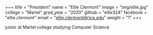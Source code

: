 +++
title = "President"
name = "Ellie Clermont"
image = "img/ellie.jpg"
college = "Martel"
grad_year = "2020"
github = "ellie324"
facebook = "ellie.clermont"
email = "ellie.clermont@rice.edu"
weight = "1"
+++

junior at Martel college studying Computer Science
